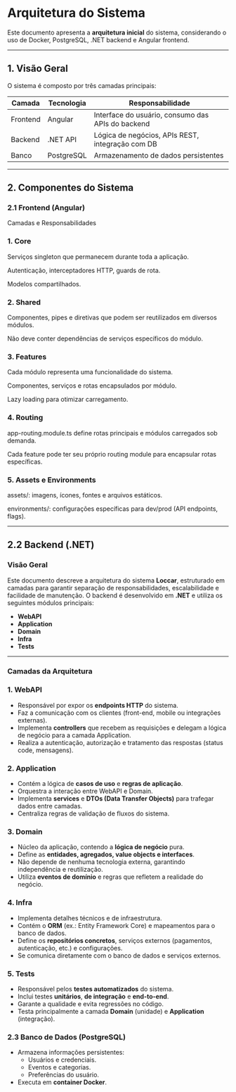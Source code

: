 # Arquitetura do Sistema

Este documento apresenta a **arquitetura inicial** do sistema, considerando o uso de Docker, PostgreSQL, .NET backend e Angular frontend.

---

## 1. Visão Geral

O sistema é composto por três camadas principais:

| Camada      | Tecnologia | Responsabilidade                  |
|------------|------------|----------------------------------|
| Frontend   | Angular    | Interface do usuário, consumo das APIs do backend |
| Backend    | .NET API   | Lógica de negócios, APIs REST, integração com DB |
| Banco      | PostgreSQL | Armazenamento de dados persistentes |


---

## 2. Componentes do Sistema

### 2.1 Frontend (Angular)

Camadas e Responsabilidades

### 1. Core

Serviços singleton que permanecem durante toda a aplicação.

Autenticação, interceptadores HTTP, guards de rota.

Modelos compartilhados.

### 2. Shared

Componentes, pipes e diretivas que podem ser reutilizados em diversos módulos.

Não deve conter dependências de serviços específicos do módulo.

### 3. Features

Cada módulo representa uma funcionalidade do sistema.

Componentes, serviços e rotas encapsulados por módulo.

Lazy loading para otimizar carregamento.

### 4. Routing

app-routing.module.ts define rotas principais e módulos carregados sob demanda.

Cada feature pode ter seu próprio routing module para encapsular rotas específicas.

### 5. Assets e Environments

assets/: imagens, ícones, fontes e arquivos estáticos.

environments/: configurações específicas para dev/prod (API endpoints, flags).

---

## 2.2 Backend (.NET)

### Visão Geral
Este documento descreve a arquitetura do sistema **Loccar**, estruturado em camadas para garantir separação de responsabilidades, escalabilidade e facilidade de manutenção. O backend é desenvolvido em **.NET** e utiliza os seguintes módulos principais:

- **WebAPI**
- **Application**
- **Domain**
- **Infra**
- **Tests**

---

### Camadas da Arquitetura

### 1. WebAPI
- Responsável por expor os **endpoints HTTP** do sistema.
- Faz a comunicação com os clientes (front-end, mobile ou integrações externas).
- Implementa **controllers** que recebem as requisições e delegam a lógica de negócio para a camada Application.
- Realiza a autenticação, autorização e tratamento das respostas (status code, mensagens).

### 2. Application
- Contém a lógica de **casos de uso** e **regras de aplicação**.
- Orquestra a interação entre WebAPI e Domain.
- Implementa **services** e **DTOs (Data Transfer Objects)** para trafegar dados entre camadas.
- Centraliza regras de validação de fluxos do sistema.

### 3. Domain
- Núcleo da aplicação, contendo a **lógica de negócio** pura.
- Define as **entidades, agregados, value objects e interfaces**.
- Não depende de nenhuma tecnologia externa, garantindo independência e reutilização.
- Utiliza **eventos de domínio** e regras que refletem a realidade do negócio.

### 4. Infra
- Implementa detalhes técnicos e de infraestrutura.
- Contém o **ORM** (ex.: Entity Framework Core) e mapeamentos para o banco de dados.
- Define os **repositórios concretos**, serviços externos (pagamentos, autenticação, etc.) e configurações.
- Se comunica diretamente com o banco de dados e serviços externos.

### 5. Tests
- Responsável pelos **testes automatizados** do sistema.
- Inclui testes **unitários**, **de integração** e **end-to-end**.
- Garante a qualidade e evita regressões no código.
- Testa principalmente a camada **Domain** (unidade) e **Application** (integração).

### 2.3 Banco de Dados (PostgreSQL)

- Armazena informações persistentes:
  - Usuários e credenciais.
  - Eventos e categorias.
  - Preferências do usuário.
- Executa em **container Docker**.